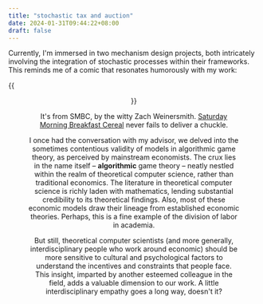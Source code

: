 ```yaml
---
title: "stochastic tax and auction"
date: 2024-01-31T09:44:22+08:00
draft: false
---
```


Currently, I'm immersed in two mechanism design projects, both intricately involving the integration of stochastic processes within their frameworks. This reminds me of a comic that resonates humorously with my work:

{{<figure align="center" src="/yes_and/stochastic_income_tax.png" caption="An economist's playful daydream or a mathematician's practical joke, it's a scenario where certainty is the only casualty and the pursuit of fairness takes a probabilistic turn. Prepare for a world where the accountants are the gamblers, and the odds are your tax bracket.">}}

It's from SMBC, by the witty Zach Weinersmith. [Saturday Morning Breakfast Cereal](https://www.smbc-comics.com/comic/search/economics) never fails to deliver a chuckle.

I once had the conversation with my advisor, we delved into the sometimes contentious validity of models in algorithmic game theory, as perceived by mainstream economists. The crux lies in the name itself – **algorithmic** game theory – neatly nestled within the realm of theoretical computer science, rather than traditional economics. The literature in theoretical computer science is richly laden with mathematics, lending substantial credibility to its theoretical findings. Also, most of these economic models draw their lineage from established economic theories. Perhaps, this is a fine example of the division of labor in academia.

But still, theoretical computer scientists (and more generally, interdisciplinary people who work around economic) should be more sensitive to cultural and psychological factors to understand the incentives and constraints that people face. This insight, imparted by another esteemed colleague in the field, adds a valuable dimension to our work. A little interdisciplinary empathy goes a long way, doesn't it?
